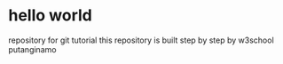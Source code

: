 # hello world
repository for git tutorial
this repository is built step by step by w3school putanginamo